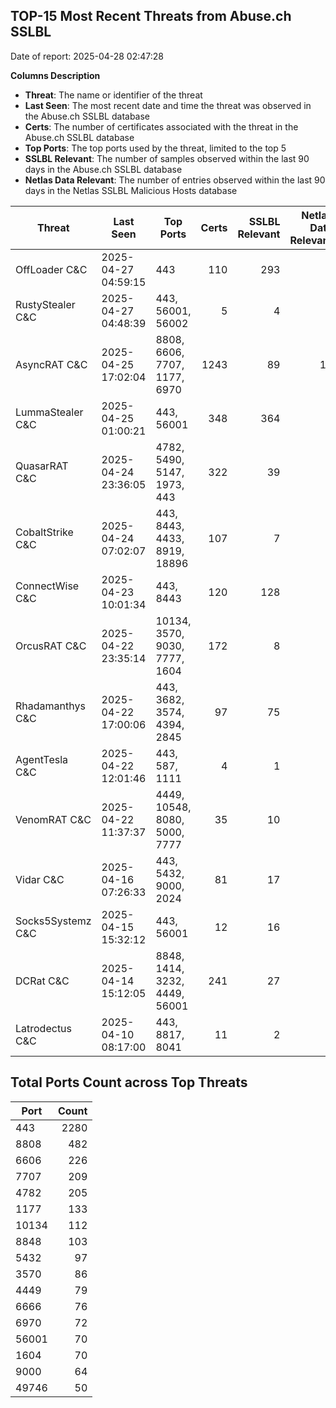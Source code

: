 ## TOP-15 Most Recent Threats from Abuse.ch SSLBL
Date of report: 2025-04-28 02:47:28

**Columns Description**
- **Threat**: The name or identifier of the threat
- **Last Seen**: The most recent date and time the threat was observed in the Abuse.ch SSLBL database
- **Certs**: The number of certificates associated with the threat in the Abuse.ch SSLBL database
- **Top Ports**: The top ports used by the threat, limited to the top 5
- **SSLBL Relevant**: The number of samples observed within the last 90 days in the Abuse.ch SSLBL database
- **Netlas Data Relevant**: The number of entries observed within the last 90 days in the Netlas SSLBL Malicious Hosts database



| Threat                     | Last Seen           | Top Ports          | Certs        | SSLBL Relevant   | Netlas Data Relevant  |
|----------------------------|---------------------|--------------------|-------------:|-----------------:|----------------------:|
| OffLoader C&C              | 2025-04-27 04:59:15 | 443 | 110 | 293 | 1 |
| RustyStealer C&C           | 2025-04-27 04:48:39 | 443, 56001, 56002 | 5 | 4 | 1 |
| AsyncRAT C&C               | 2025-04-25 17:02:04 | 8808, 6606, 7707, 1177, 6970 | 1243 | 89 | 18 |
| LummaStealer C&C           | 2025-04-25 01:00:21 | 443, 56001 | 348 | 364 | 0 |
| QuasarRAT C&C              | 2025-04-24 23:36:05 | 4782, 5490, 5147, 1973, 443 | 322 | 39 | 2 |
| CobaltStrike C&C           | 2025-04-24 07:02:07 | 443, 8443, 4433, 8919, 18896 | 107 | 7 | 3 |
| ConnectWise C&C            | 2025-04-23 10:01:34 | 443, 8443 | 120 | 128 | 3 |
| OrcusRAT C&C               | 2025-04-22 23:35:14 | 10134, 3570, 9030, 7777, 1604 | 172 | 8 | 0 |
| Rhadamanthys C&C           | 2025-04-22 17:00:06 | 443, 3682, 3574, 4394, 2845 | 97 | 75 | 4 |
| AgentTesla C&C             | 2025-04-22 12:01:46 | 443, 587, 1111 | 4 | 1 | 1 |
| VenomRAT C&C               | 2025-04-22 11:37:37 | 4449, 10548, 8080, 5000, 7777 | 35 | 10 | 2 |
| Vidar C&C                  | 2025-04-16 07:26:33 | 443, 5432, 9000, 2024 | 81 | 17 | 6 |
| Socks5Systemz C&C          | 2025-04-15 15:32:12 | 443, 56001 | 12 | 16 | 8 |
| DCRat C&C                  | 2025-04-14 15:12:05 | 8848, 1414, 3232, 4449, 56001 | 241 | 27 | 0 |
| Latrodectus C&C            | 2025-04-10 08:17:00 | 443, 8817, 8041 | 11 | 2 | 0 |

## Total Ports Count across Top Threats
| Port       | Count      |
|------------|-----------:|
| 443 | 2280 |
| 8808 | 482 |
| 6606 | 226 |
| 7707 | 209 |
| 4782 | 205 |
| 1177 | 133 |
| 10134 | 112 |
| 8848 | 103 |
| 5432 | 97 |
| 3570 | 86 |
| 4449 | 79 |
| 6666 | 76 |
| 6970 | 72 |
| 56001 | 70 |
| 1604 | 70 |
| 9000 | 64 |
| 49746 | 50 |